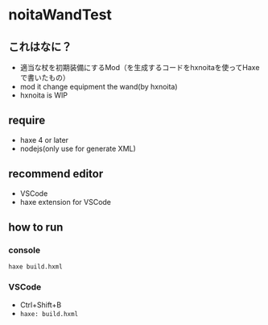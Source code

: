 # noitaWandTest

## これはなに？

* 適当な杖を初期装備にするMod（を生成するコードをhxnoitaを使ってHaxeで書いたもの）
* mod it change equipment the wand(by hxnoita)
* hxnoita is WIP

## require

* haxe 4 or later
* nodejs(only use for generate XML)

## recommend editor

* VSCode
* haxe extension for VSCode

## how to run

### console

```
haxe build.hxml
```

### VSCode

* Ctrl+Shift+B
* `haxe: build.hxml`